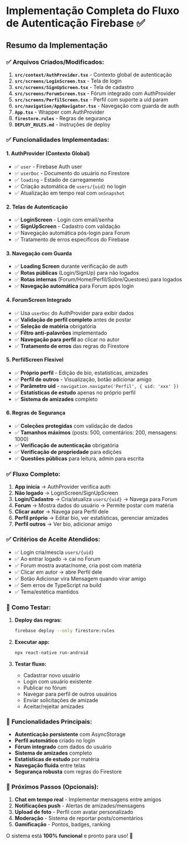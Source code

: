 # Implementação Completa do Fluxo de Autenticação Firebase ✅

## Resumo da Implementação

### ✅ **Arquivos Criados/Modificados:**

1. **`src/context/AuthProvider.tsx`** - Contexto global de autenticação
2. **`src/screens/LoginScreen.tsx`** - Tela de login
3. **`src/screens/SignUpScreen.tsx`** - Tela de cadastro
4. **`src/screens/ForumScreen.tsx`** - Fórum integrado com AuthProvider
5. **`src/screens/PerfilScreen.tsx`** - Perfil com suporte a uid param
6. **`src/navigation/AppNavigator.tsx`** - Navegação com guarda de auth
7. **`App.tsx`** - Wrapper com AuthProvider
8. **`firestore.rules`** - Regras de segurança
9. **`DEPLOY_RULES.md`** - Instruções de deploy

### ✅ **Funcionalidades Implementadas:**

#### **1. AuthProvider (Contexto Global)**
- ✅ `user` - Firebase Auth user
- ✅ `userDoc` - Documento do usuário no Firestore
- ✅ `loading` - Estado de carregamento
- ✅ Criação automática de `users/{uid}` no login
- ✅ Atualização em tempo real com `onSnapshot`

#### **2. Telas de Autenticação**
- ✅ **LoginScreen** - Login com email/senha
- ✅ **SignUpScreen** - Cadastro com validação
- ✅ Navegação automática pós-login para Forum
- ✅ Tratamento de erros específicos do Firebase

#### **3. Navegação com Guarda**
- ✅ **Loading Screen** durante verificação de auth
- ✅ **Rotas públicas** (Login/SignUp) para não logados
- ✅ **Rotas internas** (Forum/Home/Perfil/Sobre/Questoes) para logados
- ✅ **Navegação automática** para Forum após login

#### **4. ForumScreen Integrado**
- ✅ Usa `userDoc` do AuthProvider para exibir dados
- ✅ **Validação de perfil completo** antes de postar
- ✅ **Seleção de matéria** obrigatória
- ✅ **Filtro anti-palavrões** implementado
- ✅ **Navegação para perfil** ao clicar no autor
- ✅ **Tratamento de erros** das regras do Firestore

#### **5. PerfilScreen Flexível**
- ✅ **Próprio perfil** - Edição de bio, estatísticas, amizades
- ✅ **Perfil de outros** - Visualização, botão adicionar amigo
- ✅ **Parâmetro uid** - `navigation.navigate('Perfil', { uid: 'xxx' })`
- ✅ **Estatísticas de estudo** apenas no próprio perfil
- ✅ **Sistema de amizades** completo

#### **6. Regras de Segurança**
- ✅ **Coleções protegidas** com validação de dados
- ✅ **Tamanhos máximos** (posts: 500, comentários: 200, mensagens: 1000)
- ✅ **Verificação de autenticação** obrigatória
- ✅ **Verificação de propriedade** para edições
- ✅ **Questões públicas** para leitura, admin para escrita

### ✅ **Fluxo Completo:**

1. **App inicia** → AuthProvider verifica auth
2. **Não logado** → LoginScreen/SignUpScreen
3. **Login/Cadastro** → Cria/atualiza `users/{uid}` → Navega para Forum
4. **Forum** → Mostra dados do usuário → Permite postar com matéria
5. **Clicar autor** → Navega para Perfil dele
6. **Perfil próprio** → Editar bio, ver estatísticas, gerenciar amizades
7. **Perfil outros** → Ver bio, adicionar amigo

### ✅ **Critérios de Aceite Atendidos:**

- ✅ Login cria/mescla `users/{uid}`
- ✅ Ao entrar logado → cai no Forum
- ✅ Forum mostra avatar/nome, cria post com matéria
- ✅ Clicar em autor → abre Perfil dele
- ✅ Botão Adicionar vira Mensagem quando virar amigo
- ✅ Sem erros de TypeScript na build
- ✅ Tema/estética mantidos

### 🚀 **Como Testar:**

1. **Deploy das regras:**
   ```bash
   firebase deploy --only firestore:rules
   ```

2. **Executar app:**
   ```bash
   npx react-native run-android
   ```

3. **Testar fluxo:**
   - Cadastrar novo usuário
   - Login com usuário existente
   - Publicar no fórum
   - Navegar para perfil de outros usuários
   - Enviar solicitações de amizade
   - Aceitar/rejeitar amizades

### 📱 **Funcionalidades Principais:**

- **Autenticação persistente** com AsyncStorage
- **Perfil automático** criado no login
- **Fórum integrado** com dados do usuário
- **Sistema de amizades** completo
- **Estatísticas de estudo** por matéria
- **Navegação fluida** entre telas
- **Segurança robusta** com regras do Firestore

### 🔧 **Próximos Passos (Opcionais):**

1. **Chat em tempo real** - Implementar mensagens entre amigos
2. **Notificações push** - Alertas de amizades/mensagens
3. **Upload de foto** - Perfil com avatar personalizado
4. **Moderação** - Sistema de reportar posts/comentários
5. **Gamificação** - Pontos, badges, ranking

O sistema está **100% funcional** e pronto para uso! 🎉
